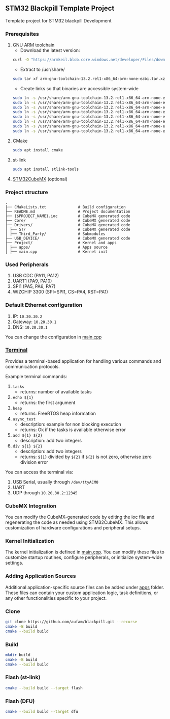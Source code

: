 ## STM32 Blackpill Template Project
Template project for STM32 blackpill Development

### Prerequisites
1. GNU ARM toolchain
    * Download the latest version:
    ```bash
    curl -O "https://armkeil.blob.core.windows.net/developer/Files/downloads/gnu/13.2.rel1/binrel/arm-gnu-toolchain-13.2.rel1-x86_64-arm-none-eabi.tar.xz"
    ```
    * Extract to /usr/share/
    ```bash
    sudo tar xf arm-gnu-toolchain-13.2.rel1-x86_64-arm-none-eabi.tar.xz -C /usr/share/
    ```
    * Create links so that binaries are accessible system-wide
    ```bash
    sudo ln -s /usr/share/arm-gnu-toolchain-13.2.rel1-x86_64-arm-none-eabi/bin/arm-none-eabi-gcc /usr/bin/arm-none-eabi-gcc 
    sudo ln -s /usr/share/arm-gnu-toolchain-13.2.rel1-x86_64-arm-none-eabi/bin/arm-none-eabi-g++ /usr/bin/arm-none-eabi-g++
    sudo ln -s /usr/share/arm-gnu-toolchain-13.2.rel1-x86_64-arm-none-eabi/bin/arm-none-eabi-gdb /usr/bin/arm-none-eabi-gdb
    sudo ln -s /usr/share/arm-gnu-toolchain-13.2.rel1-x86_64-arm-none-eabi/bin/arm-none-eabi-size /usr/bin/arm-none-eabi-size
    sudo ln -s /usr/share/arm-gnu-toolchain-13.2.rel1-x86_64-arm-none-eabi/bin/arm-none-eabi-ar /usr/bin/arm-none-eabi-ar
    sudo ln -s /usr/share/arm-gnu-toolchain-13.2.rel1-x86_64-arm-none-eabi/bin/arm-none-eabi-nm /usr/bin/arm-none-eabi-nm
    sudo ln -s /usr/share/arm-gnu-toolchain-13.2.rel1-x86_64-arm-none-eabi/bin/arm-none-eabi-objcopy /usr/bin/arm-none-eabi-objcopy
    sudo ln -s /usr/share/arm-gnu-toolchain-13.2.rel1-x86_64-arm-none-eabi/bin/arm-none-eabi-objdump /usr/bin/arm-none-eabi-objdump
    ```
2. CMake
    ```bash
    sudo apt install cmake
    ```
3. st-link
    ```bash
    sudo apt install stlink-tools
    ```
4. [STM32CubeMX](https://www.st.com/en/development-tools/stm32cubemx.html) (optional)

### Project structure
    .
    ├── CMakeLists.txt              # Build configuration
    ├── README.md                   # Project documentation
    ├── {$PROJECT_NAME}.ioc         # CubeMX generated code
    ├── Core/                       # CubeMX generated code
    ├── Drivers/                    # CubeMX generated code
    │ ├── ST/                       # CubeMX generated code
    │ ├── Third_Party/              # Submodules
    ├── USB_DEVICE/                 # CubeMX generated code
    ├── Project/                    # Kernel and apps
    │ ├── apps/                     # Apps source
    │ ├── main.cpp                  # Kernel init

### Used Peripherals
1. USB CDC (PA11, PA12)
2. UART1 (PA9, PA10)
3. SPI1 (PA5, PA6, PA7)
4. WIZCHIP 3300 (SPI=SPI1, CS=PA4, RST=PA1)

### Default Ethernet configuration
1. IP: `10.20.30.2`
2. Gateway: `10.20.30.1`
3. DNS: `10.20.30.1`

You can change the configuration in [main.cpp](Project/main.cpp)

### [Terminal](Project/apps/terminal.cpp)
Provides a terminal-based application for handling various commands 
and communication protocols.

Example terminal commands:
1. `tasks`
    * returns: number of available tasks
2. `echo ${1}`
    * returns: the first argument
3. `heap`
    * returns: FreeRTOS heap information
4. `async_test`
    * description: example for non blocking execution
    * returns: Ok if the tasks is available otherwise error
5. `add ${1} ${2}`
    * description: add two integers
6. `div ${1} ${2}`
    * description: add two integers
    * returns: `${1}` divided by `${2}` if `${2}` is not zero, otherwise zero division error

You can access the terminal via:
1. USB Serial, usually through `/dev/ttyACM0`
2. UART
3. UDP through `10.20.30.2:12345`

### CubeMX Integration
You can modify the CubeMX-generated code by editing the ioc file and regenerating the code as needed using STM32CubeMX. 
This allows customization of hardware configurations and peripheral setups.

### Kernel Initialization
The kernel initialization is defined in [main.cpp](Project/main.cpp). 
You can modify these files to customize startup routines, configure peripherals, or initialize system-wide settings.

### Adding Application Sources
Additional application-specific source files can be added under [apps](Project/apps/) folder. 
These files can contain your custom application logic, task definitions, or any other functionalities specific to your project.

### Clone
```bash
git clone https://github.com/aufam/blackpill.git --recurse
cmake -B build
cmake --build build
```

### Build
```bash
mkdir build
cmake -B build
cmake --build build
```

### Flash (st-link)
```bash
cmake --build build --target flash
```

### Flash (DFU)
```bash
cmake --build build --target dfu
```
